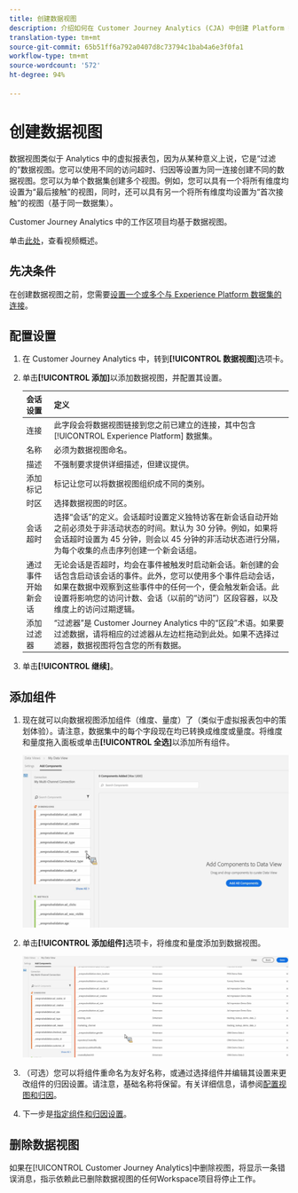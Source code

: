 ```yaml
---
title: 创建数据视图
description: 介绍如何在 Customer Journey Analytics (CJA) 中创建 Platform 数据集的视图。
translation-type: tm+mt
source-git-commit: 65b51ff6a792a0407d8c73794c1bab4a6e3f0fa1
workflow-type: tm+mt
source-wordcount: '572'
ht-degree: 94%

---
```



# 创建数据视图

数据视图类似于 Analytics 中的虚拟报表包，因为从某种意义上说，它是“过滤的”数据视图。您可以使用不同的访问超时、归因等设置为同一连接创建不同的数据视图。您可以为单个数据集创建多个视图。例如，您可以具有一个将所有维度均设置为“最后接触”的视图，同时，还可以具有另一个将所有维度均设置为“首次接触”的视图（基于同一数据集）。

Customer Journey Analytics 中的工作区项目均基于数据视图。

单击[此处](https://docs.adobe.com/content/help/en/platform-learn/tutorials/cja/basic-configuration-for-data-views.html)，查看视频概述。

## 先决条件

在创建数据视图之前，您需要[设置一个或多个与 Experience Platform 数据集的连接](/help/connections/create-connection.md)。

## 配置设置

1. 在 Customer Journey Analytics 中，转到&#x200B;**[!UICONTROL 数据视图]**&#x200B;选项卡。

1. 单击&#x200B;**[!UICONTROL 添加]**&#x200B;以添加数据视图，并配置其设置。

   | 会话设置 | 定义 |
   |---|---|
   | 连接 | 此字段会将数据视图链接到您之前已建立的连接，其中包含 [!UICONTROL Experience Platform] 数据集。 |
   | 名称 | 必须为数据视图命名。 |
   | 描述 | 不强制要求提供详细描述，但建议提供。 |
   | 添加标记 | 标记让您可以将数据视图组织成不同的类别。 |
   | 时区 | 选择数据视图的时区。 |
   | 会话超时 | 选择“会话”的定义。会话超时设置定义独特访客在新会话自动开始之前必须处于非活动状态的时间。默认为 30 分钟。例如，如果将会话超时设置为 45 分钟，则会以 45 分钟的非活动状态进行分隔，为每个收集的点击序列创建一个新会话组。<!--This setting impacts not only your visit counts, but also how visit segment containers are evaluated, and the visit expiration logic for any eVars expiring on visit. Decreasing the session timeout will likely increase the total number of visits in your reporting, while increasing the visit timeout will likely decrease the total number of visits in your reporting. This needs to be reviewed.--> |
   | 通过事件开始新会话 | 无论会话是否超时，均会在事件被触发时启动新会话。新创建的会话包含启动该会话的事件。此外，您可以使用多个事件启动会话，如果在数据中观察到这些事件中的任何一个，便会触发新会话。此设置将影响您的访问计数、会话（以前的“访问”）区段容器，以及维度上的访问过期逻辑。 |
   | 添加过滤器 | “过滤器”是 Customer Journey Analytics 中的“区段”术语。如果要过滤数据，请将相应的过滤器从左边栏拖动到此处。如果不选择过滤器，数据视图将包含您的所有数据。 |

1. 单击&#x200B;**[!UICONTROL 继续]**。

## 添加组件

1. 现在就可以向数据视图添加组件（维度、量度）了（类似于虚拟报表包中的策划体验）。请注意，数据集中的每个字段现在均已转换成维度或量度。将维度和量度拖入面板或单击&#x200B;**[!UICONTROL 全选]**&#x200B;以添加所有组件。

   ![](assets/add-all-components.png)

1. 单击&#x200B;**[!UICONTROL 添加组件]**&#x200B;选项卡，将维度和量度添加到数据视图。

   ![](assets/add-all-components2.png)

1. （可选）您可以将组件重命名为友好名称，或通过选择组件并编辑其设置来更改组件的归因设置。请注意，基础名称将保留。有关详细信息，请参阅[配置视图和归因](/help/data-views/configure-dataviews.md)。

1. 下一步是[指定组件和归因设置](/help/data-views/configure-dataviews.md)。

## 删除数据视图

如果在[!UICONTROL Customer Journey Analytics]中删除视图，将显示一条错误消息，指示依赖此已删除数据视图的任何Workspace项目将停止工作。